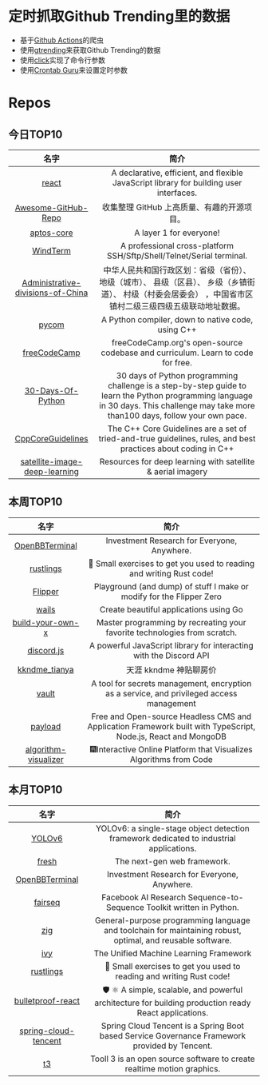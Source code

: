 # 定时抓取Github Trending里的数据
* 基于[Github Actions](https://docs.github.com/en/actions)的爬虫
* 使用[gtrending](https://github.com/hedythedev/gtrending)来获取Github Trending的数据
* 使用[click](https://github.com/pallets/click)实现了命令行参数
* 使用[Crontab Guru](https://crontab.guru/)来设置定时参数

# Repos
## 今日TOP10 
<!-- START OF DAILY_TOP10_REPOS -->
| 名字 | 简介 |
| :----: | :----: |
| [react](https://github.com/facebook/react) | A declarative, efficient, and flexible JavaScript library for building user interfaces. |
| [Awesome-GitHub-Repo](https://github.com/Wechat-ggGitHub/Awesome-GitHub-Repo) | 收集整理 GitHub 上高质量、有趣的开源项目。 |
| [aptos-core](https://github.com/aptos-labs/aptos-core) | A layer 1 for everyone! |
| [WindTerm](https://github.com/kingToolbox/WindTerm) | A professional cross-platform SSH/Sftp/Shell/Telnet/Serial terminal. |
| [Administrative-divisions-of-China](https://github.com/modood/Administrative-divisions-of-China) | 中华人民共和国行政区划：省级（省份）、 地级（城市）、 县级（区县）、 乡级（乡镇街道）、 村级（村委会居委会） ，中国省市区镇村二级三级四级五级联动地址数据。 |
| [pycom](https://github.com/Omyyyy/pycom) | A Python compiler, down to native code, using C++ |
| [freeCodeCamp](https://github.com/freeCodeCamp/freeCodeCamp) | freeCodeCamp.org's open-source codebase and curriculum. Learn to code for free. |
| [30-Days-Of-Python](https://github.com/Asabeneh/30-Days-Of-Python) | 30 days of Python programming challenge is a step-by-step guide to learn the Python programming language in 30 days. This challenge may take more than100 days, follow your own pace. |
| [CppCoreGuidelines](https://github.com/isocpp/CppCoreGuidelines) | The C++ Core Guidelines are a set of tried-and-true guidelines, rules, and best practices about coding in C++ |
| [satellite-image-deep-learning](https://github.com/robmarkcole/satellite-image-deep-learning) | Resources for deep learning with satellite & aerial imagery |
<!-- END OF DAILY_TOP10_REPOS -->

## 本周TOP10
<!-- START OF WEEKLY_TOP10_REPOS -->
| 名字 | 简介 |
| :----: | :----: |
| [OpenBBTerminal](https://github.com/OpenBB-finance/OpenBBTerminal) | Investment Research for Everyone, Anywhere. |
| [rustlings](https://github.com/rust-lang/rustlings) | 🦀 Small exercises to get you used to reading and writing Rust code! |
| [Flipper](https://github.com/UberGuidoZ/Flipper) | Playground (and dump) of stuff I make or modify for the Flipper Zero |
| [wails](https://github.com/wailsapp/wails) | Create beautiful applications using Go |
| [build-your-own-x](https://github.com/codecrafters-io/build-your-own-x) | Master programming by recreating your favorite technologies from scratch. |
| [discord.js](https://github.com/discordjs/discord.js) | A powerful JavaScript library for interacting with the Discord API |
| [kkndme_tianya](https://github.com/shengcaishizhan/kkndme_tianya) | 天涯 kkndme 神贴聊房价 |
| [vault](https://github.com/hashicorp/vault) | A tool for secrets management, encryption as a service, and privileged access management |
| [payload](https://github.com/payloadcms/payload) | Free and Open-source Headless CMS and Application Framework built with TypeScript, Node.js, React and MongoDB |
| [algorithm-visualizer](https://github.com/algorithm-visualizer/algorithm-visualizer) | 🎆Interactive Online Platform that Visualizes Algorithms from Code |
<!-- END OF WEEKLY_TOP10_REPOS -->

## 本月TOP10
<!-- START OF MONTHLY_TOP10_REPOS -->
| 名字 | 简介 |
| :----: | :----: |
| [YOLOv6](https://github.com/meituan/YOLOv6) | YOLOv6: a single-stage object detection framework dedicated to industrial applications. |
| [fresh](https://github.com/denoland/fresh) | The next-gen web framework. |
| [OpenBBTerminal](https://github.com/OpenBB-finance/OpenBBTerminal) | Investment Research for Everyone, Anywhere. |
| [fairseq](https://github.com/facebookresearch/fairseq) | Facebook AI Research Sequence-to-Sequence Toolkit written in Python. |
| [zig](https://github.com/ziglang/zig) | General-purpose programming language and toolchain for maintaining robust, optimal, and reusable software. |
| [ivy](https://github.com/unifyai/ivy) | The Unified Machine Learning Framework |
| [rustlings](https://github.com/rust-lang/rustlings) | 🦀 Small exercises to get you used to reading and writing Rust code! |
| [bulletproof-react](https://github.com/alan2207/bulletproof-react) | 🛡️ ⚛️ A simple, scalable, and powerful architecture for building production ready React applications. |
| [spring-cloud-tencent](https://github.com/Tencent/spring-cloud-tencent) | Spring Cloud Tencent is a Spring Boot based Service Governance Framework provided by Tencent. |
| [t3](https://github.com/still-scene/t3) | Tooll 3 is an open source software to create realtime motion graphics. |
<!-- END OF MONTHLY_TOP10_REPOS -->

